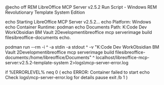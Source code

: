 @echo off
REM LibreOffice MCP Server v2.5.2 Run Script - Windows
REM Revolutionary Template System Edition

echo Starting LibreOffice MCP Server v2.5.2...
echo Platform: Windows
echo Container Runtime: podman
echo Documents Path: K:Code Dev WorkObsidian BM Vault 2Developmentibreoffice mcp serverimage build filesibreoffice-documents
echo.

podman run --rm -i ^
  -a stdin -a stdout ^
  -v "K:Code Dev WorkObsidian BM Vault 2Developmentibreoffice mcp serverimage build filesibreoffice-documents:/home/libreoffice/Documents" ^
  localhost/libreoffice-mcp-server:v2.5.2-template-system 2>logs\mcp-server-error.log

if %ERRORLEVEL% neq 0 (
    echo ERROR: Container failed to start
    echo Check logs\mcp-server-error.log for details
    pause
    exit /b 1
)
